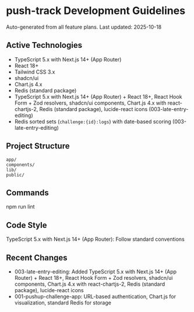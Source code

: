 # push-track Development Guidelines

Auto-generated from all feature plans. Last updated: 2025-10-18

## Active Technologies
- TypeScript 5.x with Next.js 14+ (App Router)
- React 18+
- Tailwind CSS 3.x
- shadcn/ui
- Chart.js 4.x
- Redis (standard package)
- TypeScript 5.x with Next.js 14+ (App Router) + React 18+, React Hook Form + Zod resolvers, shadcn/ui components, Chart.js 4.x with react-chartjs-2, Redis (standard package), lucide-react icons (003-late-entry-editing)
- Redis sorted sets (`challenge:{id}:logs`) with date-based scoring (003-late-entry-editing)

## Project Structure
```
app/
components/
lib/
public/
```

## Commands
npm run lint

## Code Style
TypeScript 5.x with Next.js 14+ (App Router): Follow standard conventions

## Recent Changes
- 003-late-entry-editing: Added TypeScript 5.x with Next.js 14+ (App Router) + React 18+, React Hook Form + Zod resolvers, shadcn/ui components, Chart.js 4.x with react-chartjs-2, Redis (standard package), lucide-react icons
- 001-pushup-challenge-app: URL-based authentication, Chart.js for visualization, standard Redis for storage

<!-- MANUAL ADDITIONS START -->
<!-- MANUAL ADDITIONS END -->
